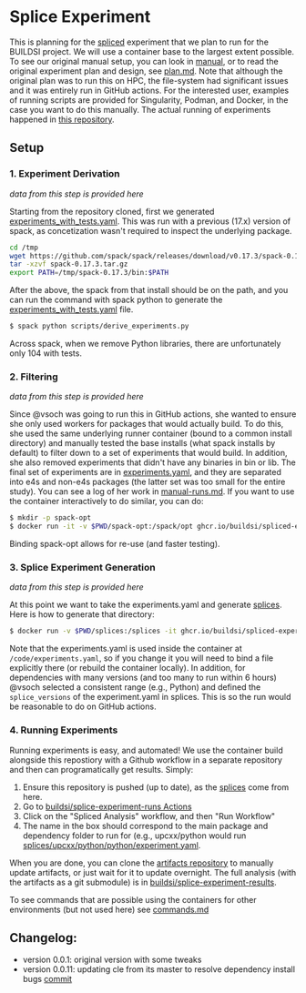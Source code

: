 # Splice Experiment

This is planning for the [spliced](https://github.com/buildsi/spliced) experiment
that we plan to run for the BUILDSI project. We will use a container base to the largest extent possible.
To see our original manual setup, you can look in [manual](manual), or to read the original
experiment plan and design, see [plan.md](plan.md). Note that although the original plan was to run this on HPC, the file-system had significant issues and it was entirely run in GitHub actions. For the interested user,
examples of running scripts are provided for Singularity, Podman, and Docker, in the case you want to do this manually. The actual running of experiments happened in [this repository](https://github.com/buildsi/splice-experiment-runs).

## Setup

### 1. Experiment Derivation

*data from this step is provided here*

Starting from the repository cloned, first we generated [experiments_with_tests.yaml](experiments_with_tests.yaml). This was run with a previous (17.x) version of spack, as concetization wasn't required to inspect the underlying package.

```bash
cd /tmp
wget https://github.com/spack/spack/releases/download/v0.17.3/spack-0.17.3.tar.gz
tar -xzvf spack-0.17.3.tar.gz
export PATH=/tmp/spack-0.17.3/bin:$PATH
```

After the above, the spack from that install should be on the path, and you can run the command with spack
python to generate the [experiments_with_tests.yaml](experiments_with_tests.yaml) file.

```bash
$ spack python scripts/derive_experiments.py
```

Across spack, when we remove Python libraries, there are unfortunately only 104 with tests.

### 2. Filtering

*data from this step is provided here*

Since @vsoch was going to run this in GitHub actions, she wanted to ensure she only used workers for packages that would actually build. To do this, she used the same underlying runner container (bound to a common install directory) and manually tested the base installs (what spack installs by default) to filter down to a set of experiments that would build. In addition, she also removed experiments that didn't have any binaries in bin or lib.
The final set of experiments are in [experiments.yaml](experiments.yaml), and they are separated into e4s and non-e4s packages (the latter set was too small for the entire study). You can see a log of her work in [manual-runs.md](manual-runs.md). If you want to use the container interactively to do similar, you can do:

```bash
$ mkdir -p spack-opt
$ docker run -it -v $PWD/spack-opt:/spack/opt ghcr.io/buildsi/spliced-experiment
```

Binding spack-opt allows for re-use (and faster testing).

### 3. Splice Experiment Generation

*data from this step is provided here*

At this point we want to take the experiments.yaml and generate [splices](splices).
Here is how to generate that directory:

```bash
$ docker run -v $PWD/splices:/splices -it ghcr.io/buildsi/spliced-experiment:latest spack python /code/scripts/generate_experiments.py /splices/
```

Note that the experiments.yaml is used inside the container at `/code/experiments.yaml`, so if you change it you will need to bind a file explicitly there (or rebuild the container locally). In addition, for dependencies with many versions (and too many to run within 6 hours) @vsoch selected a consistent range (e.g., Python)
and defined the `splice_versions` of the experiment.yaml in splices. This is so the run would be reasonable to do on GitHub actions.

### 4. Running Experiments

Running experiments is easy, and automated! We use the container build alongside this repostiory with a Github workflow in a separate repository and then can programatically get results. Simply:

1. Ensure this repository is pushed (up to date), as the [splices](splices) come from here.
2. Go to [buildsi/splice-experiment-runs Actions](https://github.com/buildsi/splice-experiment-runs/actions)
3. Click on the "Spliced Analysis" workflow, and then "Run Workflow"
4. The name in the box should correspond to the main package and dependency folder to run for (e.g., upcxx/python would run [splices/upcxx/python/python/experiment.yaml](splices/upcxx/python/python/experiment.yaml).


When you are done, you can clone the [artifacts repository](https://github.com/buildsi/splice-experiment-artifacts) to manually update artifacts, or just wait for it to update overnight. The full analysis (with the artifacts as a git submodule) is in [buildsi/splice-experiment-results](https://github.com/buildsi/splice-experiment-results).

To see commands that are possible using the containers for other environments (but not used here) see [commands.md](commands.md)

## Changelog:

 - version 0.0.1: original version with some tweaks
 - version 0.0.11: updating cle from its master to resolve dependency install bugs [commit](https://github.com/vsoch/cle/commit/b631940d5598e457533866cbc7284123c2c08ef1)
